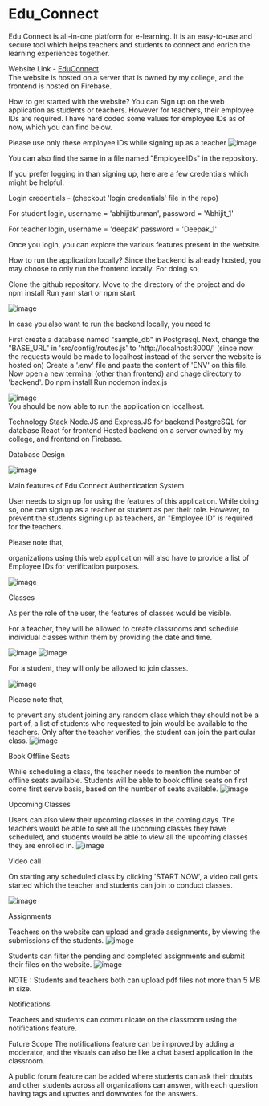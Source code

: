 # Edu_Connect
Edu Connect is all-in-one platform for e-learning. It is an easy-to-use and secure tool which helps teachers and students to connect and enrich the learning experiences together.

Website Link - <a href="https://educonnect-333219.web.app"> EduConnect </a> <br>
The website is hosted on a server that is owned by my college, and the frontend is hosted on Firebase.

How to get started with the website?
You can Sign up on the web application as students or teachers. However for teachers, their employee IDs are required. I have hard coded some values for employee IDs as of now, which you can find below.

Please use only these employee IDs while signing up as a teacher
![image](https://user-images.githubusercontent.com/70600260/187218052-2f5382d4-41fa-4fcc-9133-dcb363443956.png)

You can also find the same in a file named "EmployeeIDs" in the repository.

If you prefer logging in than signing up, here are a few credentials which might be helpful.

Login credentials - (checkout 'login credentials' file in the repo)

For student login, username = 'abhijitburman', password = 'Abhijit_1'

For teacher login, username = 'deepak' password = 'Deepak_1'

Once you login, you can explore the various features present in the website.

How to run the application locally?
Since the backend is already hosted, you may choose to only run the frontend locally. For doing so,

Clone the github repository.
Move to the directory of the project and do npm install
Run yarn start or npm start

![image](https://user-images.githubusercontent.com/70600260/187218224-fccb6d23-8f6b-434c-95dc-d86f5ca2683c.png)

In case you also want to run the backend locally, you need to

First create a database named "sample_db" in Postgresql.
Next, change the "BASE_URL" in 'src/config/routes.js' to 'http://localhost:3000/' (since now the requests would be made to localhost instead of the server the website is hosted on)
Create a '.env' file and paste the content of 'ENV' on this file.
Now open a new terminal (other than frontend) and chage directory to 'backend'.
Do npm install
Run nodemon index.js

![image](https://user-images.githubusercontent.com/70600260/187218365-239a4001-649a-48c5-a42c-3cbc8ebc97d8.png) <br>
You should be now able to run the application on localhost.

Technology Stack
Node.JS and Express.JS for backend
PostgreSQL for database
React for frontend
Hosted backend on a server owned by my college, and frontend on Firebase.

Database Design

![image](https://user-images.githubusercontent.com/70600260/187218527-9b7363c3-18d3-4a9d-a80f-2056bd0dedaf.png)

Main features of Edu Connect
Authentication System

User needs to sign up for using the features of this application. While doing so, one can sign up as a teacher or student as per their role. However, to prevent the students signing up as teachers, an "Employee ID" is required for the teachers.

Please note that,

organizations using this web application will also have to provide a list of Employee IDs for verification purposes.

![image](https://user-images.githubusercontent.com/70600260/187218673-3c7dca2d-38e1-4d19-8b43-363455cddce1.png)

Classes

As per the role of the user, the features of classes would be visible.

For a teacher, they will be allowed to create classrooms and schedule individual classes within them by providing the date and time.

![image](https://user-images.githubusercontent.com/70600260/187218816-5588390e-369e-423e-99bf-2e4549090a39.png)
![image](https://user-images.githubusercontent.com/70600260/187218900-b7cc9dd1-7783-4be5-89af-4b1f20f577a0.png)

For a student, they will only be allowed to join classes.

![image](https://user-images.githubusercontent.com/70600260/187218994-0a352b60-dd90-49e0-b772-feb428cc1e43.png)

Please note that,

to prevent any student joining any random class which they should not be a part of, a list of students who requested to join would be available to the teachers. Only after the teacher verifies, the student can join the particular class.
![image](https://user-images.githubusercontent.com/70600260/187219083-3d4c5913-b03d-4839-b4ff-74b1a9164346.png)

Book Offline Seats

While scheduling a class, the teacher needs to mention the number of offline seats available. Students will be able to book offline seats on first come first serve basis, based on the number of seats available.
![image](https://user-images.githubusercontent.com/70600260/187219178-56fd665c-4335-443c-bf61-032da2e47efc.png)

Upcoming Classes

Users can also view their upcoming classes in the coming days. The teachers would be able to see all the upcoming classes they have scheduled, and students would be able to view all the upcoming classes they are enrolled in.
![image](https://user-images.githubusercontent.com/70600260/187219251-ba948259-ab15-4792-9dd4-bf45a9faae23.png)

Video call

On starting any scheduled class by clicking 'START NOW', a video call gets started which the teacher and students can join to conduct classes.

![image](https://user-images.githubusercontent.com/70600260/187219352-ef2ccceb-47b8-4e33-bffc-cc0890f92ff3.png)

Assignments

Teachers on the website can upload and grade assignments, by viewing the submissions of the students.
![image](https://user-images.githubusercontent.com/70600260/187219448-523584cd-df44-4d4d-87bc-d57681ce6a07.png)

Students can filter the pending and completed assignments and submit their files on the website.
![image](https://user-images.githubusercontent.com/70600260/187219557-8234b4e4-4eaf-40d6-a9e3-aae074cfe8ab.png)

NOTE : Students and teachers both can upload pdf files not more than 5 MB in size.

Notifications

Teachers and students can communicate on the classroom using the notifications feature.

Future Scope
The notifications feature can be improved by adding a moderator, and the visuals can also be like a chat based application in the classroom.

A public forum feature can be added where students can ask their doubts and other students across all organizations can answer, with each question having tags and upvotes and downvotes for the answers.









